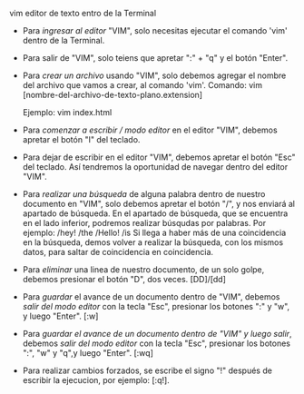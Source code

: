 vim
    editor de texto entro de la Terminal

* Para *ingresar al editor* "VIM", solo necesitas ejecutar el comando 'vim' dentro de la Terminal.
* Para salir de "VIM", solo teiens que apretar ":" + "q" y el botón "Enter".

* Para *crear un archivo* usando "VIM", solo debemos agregar el nombre del archivo que vamos a crear, al comando 'vim'.
    Comando:
        vim [nombre-del-archivo-de-texto-plano.extension]
    
    Ejemplo:
        vim index.html

* Para *comenzar a escribir / modo editor* en el editor "VIM", debemos apretar el botón "I" del teclado.

* Para dejar de escribir en el editor "VIM", debemos apretar el botón "Esc" del teclado.
    Así tendremos la oportunidad de navegar dentro del editor "VIM".

* Para *realizar una búsqueda* de alguna palabra dentro de nuestro documento en "VIM", solo debemos apretar el botón "/", y nos enviará al apartado de búsqueda. En el apartado de búsqueda, que se encuentra en el lado inferior, podremos realizar búsqudas por palabras.
    Por ejemplo: /hey!
                 /the
                 /Hello!
                 /is
        Si llega a haber más de una coincidencia en la búsqueda, demos volver a realizar la búsqueda, con los mismos datos, para saltar de coincidencia en coincidencia.

* Para *eliminar* una linea de nuestro documento, de un solo golpe, debemos presionar el botón "D", dos veces. [DD]/[dd]

* Para *guardar* el avance de un documento dentro de "VIM", debemos *salir del modo editor* con la tecla "Esc", presionar los botones ":" y "w", y luego "Enter". [:w]

* Para *guardar el avance de un documento dentro de "VIM" y luego salir*, debemos *salir del modo editor* con la tecla "Esc", presionar los botones ":", "w" y "q",y luego "Enter". [:wq]

* Para realizar cambios forzados, se escribe el signo "!" después de escribir la ejecucion, por ejemplo: [:q!].